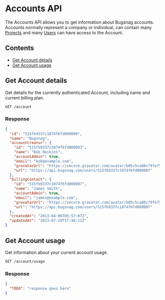 Accounts API
============

The Accounts API allows you to get information about Bugsnag accounts. Accounts normally represent a company or individual, can contain many [Projects](projects) and many [Users](users) can have access to the Account.

Contents
--------
- [Get Account details](#get-account-details)
- [Get Account usage](#get-account-usage)


Get Account details
-------------------

Get details for the currently authenticated Account, including name and current billing plan.

```http
GET /account
```

### Response
```json
{
  "id": "515fb9337c1074f6fd000009",
  "name": "Bugsnag",
  "accountCreator": {
    "id": "515fb9337c1074f6fd000003",
    "name": "Bob Hoskins",
    "accountAdmin": true,
    "email": "bob@example.com",
    "gravatarUrl": "https://secure.gravatar.com/avatar/b05c5ca80cf9fe757efdaa9e2afe4a76",
    "url": "https://api.bugsnag.com/users/515fb9337c1074f6fd000007"
  },
  "billingContact": {
    "id": "515fb9337c1074f6fd000007",
    "name": "James Smith",
    "accountAdmin": true,
    "email": "james@example.com",
    "gravatarUrl": "https://secure.gravatar.com/avatar/b05c5ca80cf9fe757efdaa9e2afe4a71",
    "url": "https://api.bugsnag.com/users/515fb9337c1074f6fd000007"
  },
  "createdAt": "2013-04-06T05:57:07Z",
  "updatedAt": "2013-07-29T17:46:11Z"
}
```


Get Account usage
-----------------

Get information about your current account usage.

```http
GET /account/usage
```

### Response
```json
{
  "TODO": "response goes here"
}
```